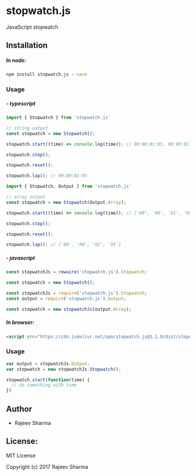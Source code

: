 # stopwatch.js
JavaScript stopwatch

## Installation

##### In node:

```cmd
npm install stopwatch.js --save
```

### Usage

##### - typescript

```javascript
import { Stopwatch } from 'stopwatch.js'

// string output
const stopwatch = new Stopwatch();

stopwatch.start((time) => console.log(time)); // 00:00:01:95, 00:00:02:00, 00:00:02:15, ...

stopwatch.stop();

stopwatch.reset();

stopwatch.lap(); // 00:00:02:95
```

```javascript
import { Stopwatch, Output } from 'stopwatch.js'

// array output
const stopwatch = new Stopwatch(Output.Array);

stopwatch.start((time) => console.log(time)); // ['00', '00', '01', '95'], ['00', '00', '02', '00'], ['00', '00', '02', '15'], ...

stopwatch.stop();

stopwatch.reset();

stopwatch.lap(); // ['00', '00', '02', '95']
```

##### - javascript

```javascript
const stopwatchJs = rewuire('stopwatch.js').Stopwatch;

const stopwatch = new Stopwatch();
```

```javascript
const stopwatchJs = require('stopwatch.js').Stopwatch;
const output = require('stopwatch.js').Output;

const stopwatch = new stopwatchJs(output.Array);
```


##### In browser:

```html
<script src="https://cdn.jsdelivr.net/npm/stopwatch.js@1.1.0/dist/stopwatch.min.js"></script>
```

### Usage

```javascript
var output = stopwatchJs.Output;
var stopwatch = new stopwatchJs.Stopwatch();

stopwatch.start(function(time) {
  // do something with time
})
```

Author
------
* Rajeev Sharma

License:
--------

MIT License

Copyright (c) 2017 Rajeev Sharma
